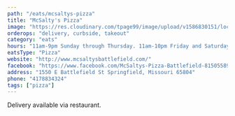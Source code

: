 ```yaml
---
path: "/eats/mcsaltys-pizza"
title: "McSalty's Pizza"
image: "https://res.cloudinary.com/tpage99/image/upload/v1586830151/local417eats/local417eatslogo.png"
orderops: "delivery, curbside, takeout"
category: "eats"
hours: "11am-9pm Sunday through Thursday. 11am-10pm Friday and Saturday"
eatsType: "Pizza"
website: "http://www.mcsaltysbattlefield.com/"
facebook: "https://www.facebook.com/McSaltys-Pizza-Battlefield-815055891857613"
address: "1550 E Battlefield St Springfield, Missouri 65804"
phone: "4178834324"
tags: ["pizza"]
---
```


Delivery available via restaurant.
